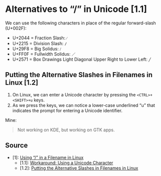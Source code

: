 # Alternatives to “/” in Unicode [1.1]

We can use the following characters in place of the regular forward-slash (U+002F):
- U+2044 = Fraction Slash: `⁄`
- U+2215 = Division Slash: `∕`
- U+29F8 = Big Solidus: `⧸`
- U+FF0F = Fullwidth Solidus: `／`
- U+2571 = Box Drawings Light Diagonal Upper Right to Lower Left: `╱`

## Putting the Alternative Slashes in Filenames in Linux [1.2]

1. On Linux, we can enter a Unicode character by pressing the `<CTRL>+<SHIFT>+u` keys.
2. As we press the keys, we can notice a lower-case underlined “u” that indicates the prompt for entering a Unicode identifier.

Mine:
> Not working on KDE, but working on GTK apps.

## Source

- [1]: [Using “/” in a Filename in Linux](https://www.baeldung.com/linux/filename-with-slash)
  - [1.1]: [Workaround: Using a Unicode Character](https://www.baeldung.com/linux/filename-with-slash#1-alternatives-to--in-unicode)
  - [1.2]: [Putting the Alternative Slashes in Filenames in Linux](https://www.baeldung.com/linux/filename-with-slash#2-putting-the-alternative-slashes-in-filenames-in-linux)
